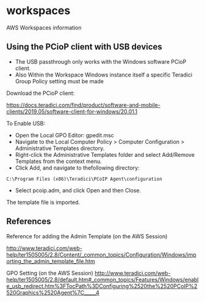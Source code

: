 # workspaces
AWS Workspaces information

## Using the PCioP client with USB devices

* The USB passthrough only works with the Windows software PCioP client.
* Also Within the Workspace Windows instance itself a specific Teradici Group Policy setting must be made

Download the PCioP client:

https://docs.teradici.com/find/product/software-and-mobile-clients/2019.05/software-client-for-windows/20.01.1

To Enable USB:

* Open the Local GPO Editor: gpedit.msc 
* Navigate to the Local Computer Policy > Computer Configuration > Administrative Templates directory.
* Right-click the Administrative Templates folder and select Add/Remove Templates from the context menu.
* Click Add, and navigate to thefollowing directory:
```
C:\Program Files (x86)\Teradici\PCoIP Agent\configuration
```
* Select pcoip.adm, and click Open and then Close.

The template file is imported.





## References

Reference for adding the Admin Template (on the AWS Session)

http://www.teradici.com/web-help/ter1505005/2.8/Content/_common_topics/Configuration/Windows/importing_the_admin_template_file.htm

GPO Setting (on the AWS Session)
http://www.teradici.com/web-help/ter1505005/2.8/default.htm#_common_topics/Features/Windows/enable_usb_redirect.htm%3FTocPath%3DConfiguring%2520the%2520PCoIP%2520Graphics%2520Agent%7C_____4
